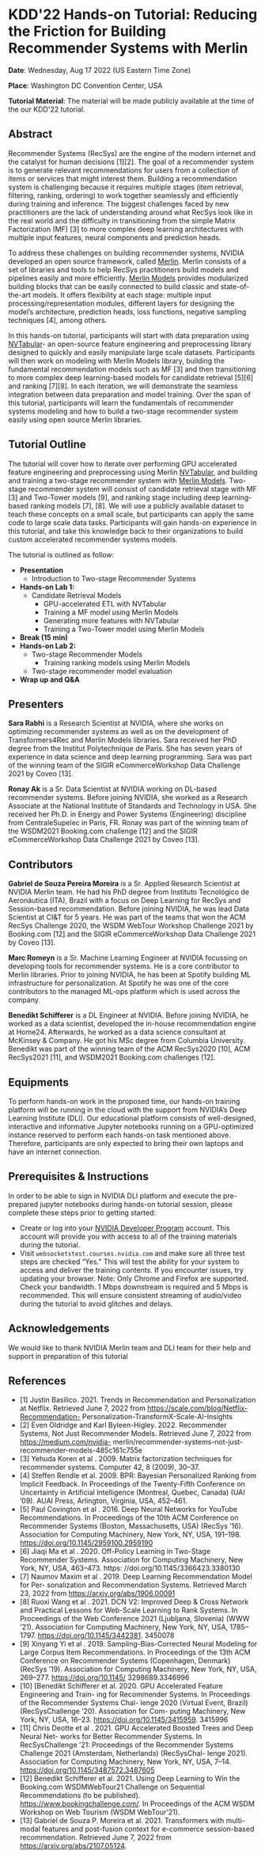 # KDD'22 Hands-on Tutorial: Reducing the Friction for Building Recommender Systems with Merlin

**Date**: Wednesday, Aug 17 2022 (US Eastern Time Zone)

**Place**: Washington DC Convention Center, USA

**Tutorial Material**: The material will be made publicly available at the time of the our KDD'22 tutorial.

## Abstract

Recommender Systems (RecSys) are the engine of the modern internet and the catalyst for human decisions [1][2]. The goal of a recommender system is to generate relevant recommendations for users from a collection of items or services that might interest them. Building a recommendation system is challenging because it requires multiple stages (item retrieval, filtering, ranking, ordering) to work together seamlessly and efficiently during training and inference. The biggest challenges faced by new practitioners are the lack of understanding around what RecSys look like in the real world and the difficulty in transitioning from the simple Matrix Factorization (MF) [3] to more complex deep learning architectures with multiple input features, neural components and prediction heads. 
  
To address these challenges on building recommender systems, NVIDIA developed an open source framework, called [Merlin](https://github.com/NVIDIA-Merlin). Merlin consists of a set of libraries and tools to help RecSys practitioners build models and pipelines easily and more efficiently. [Merlin Models](https://github.com/NVIDIA-Merlin/models) provides modularized building blocks that can be easily connected to build classic and state-of-the-art models. It offers flexibility at each stage: multiple input processing/representation modules, different layers for designing the model’s architecture, prediction heads, loss functions, negative sampling techniques [4], among others. 
  
In this hands-on tutorial, participants will start with data preparation using [NVTabular](https://github.com/NVIDIA-Merlin/NVTabular)- an open-source feature engineering and preprocessing library designed to quickly and easily manipulate large scale datasets. Participants will then work on modeling with Merlin Models library, building the fundamental recommendation models such as MF [3] and then transitioning to more complex deep learning-based models for candidate retrieval [5][6] and ranking [7][8]. In each iteration, we will demonstrate the seamless integration between data preparation and model training. Over the span of this tutorial, participants will learn the fundamentals of recommender systems modeling and how to build a two-stage recommender system easily using open source Merlin libraries.

## Tutorial Outline

The tutorial will cover how to iterate over performing GPU accelerated feature engineering and preprocessing using Merlin [NVTabular](https://github.com/NVIDIA-Merlin/NVTabular), and building and training  a two-stage recommender system with [Merlin Models](https://github.com/NVIDIA-Merlin/models). Two-stage recommender system will consist of candidate retrieval stage with MF [3] and Two-Tower models [9], and ranking stage including  deep learning-based ranking models [7], [8]. We will use a publicly available dataset to teach these concepts on a small scale, but participants can apply the same code to large scale data tasks. Participants will gain hands-on experience in this tutorial, and take this knowledge back to their organizations to build custom accelerated recommender systems models.

The tutorial is outlined as follow:
- **Presentation**
  - Introduction to Two-stage Recommender Systems
- **Hands-on Lab 1:**
  - Candidate Retrieval Models
    - GPU-accelerated ETL with NVTabular
    - Training a MF model using Merlin Models
    - Generating more features with NVTabular
    - Training a Two-Tower model using Merlin Models
- **Break (15 min)**
- **Hands-on Lab 2:**
  - Two-stage Recommender Models
    - Training ranking models using Merlin Models
  - Two-stage recommender model evaluation
- **Wrap up and Q&A**


## Presenters

**Sara Rabhi** is a Research Scientist at NVIDIA, where she works on optimizing recommender systems as well as on the development of Transformers4Rec and Merlin Models libraries. Sara received her PhD degree from the Institut Polytechnique de Paris. She has seven years of experience in data science and deep learning programming. Sara was part of the winning team of the SIGIR eCommerceWorkshop Data Challenge 2021 by Coveo [13].

**Ronay Ak** is a Sr. Data Scientist at NVIDIA working on DL-based recommender systems. Before joining NVIDIA, she worked as a Research Associate at the National Institute of Standards and Technology in USA. She received her Ph.D. in Energy and Power Systems (Engineering) discipline from CentraleSupelec in Paris, FR. Ronay was part of the winning team of the WSDM2021 Booking.com challenge [12] and the SIGIR eCommerceWorkshop Data Challenge 2021 by Coveo [13].


## Contributors

**Gabriel de Souza Pereira Moreira** is a Sr. Applied Research Scientist at NVIDIA Merlin team. He had his PhD degree from Instituto Tecnológico de Aeronáutica (ITA), Brazil with a focus on Deep Learning for RecSys and Session-based recommendation. Before joining NVIDIA, he was lead Data Scientist at CI&T for 5 years. He was part of the teams that won the ACM RecSys Challenge 2020, the WSDM WebTour Workshop Challenge 2021 by Booking.com [12] and the SIGIR eCommerceWorkshop Data Challenge 2021 by Coveo [13].

**Marc Romeyn** is a Sr. Machine Learning Engineer at NVIDIA focussing on developing tools for recommender systems. He is a core contributor to Merlin libraries. Prior to joining NVIDIA, he has been at Spotify building ML infrastructure for personalization. At Spotify he was one of the core contributors to the managed ML-ops platform which is used across the company. 

**Benedikt Schifferer** is a DL Engineer at NVIDIA. Before joining NVIDIA, he worked as a data scientist, developed the in-house recommendation engine at Home24. Afterwards, he worked as a data science consultant at McKinsey & Company. He got his MSc degree from Columbia University. Benedikt was part of the winning team of the ACM RecSys2020 [10], ACM RecSys2021 [11], and WSDM2021 Booking.com challenges [12].


## Equipments

To perform hands-on work in the proposed time, our hands-on training platform will be running in the cloud with the support from NVIDIA’s Deep Learning Institute (DLI). Our educational platform consists of well-designed, interactive and informative Jupyter notebooks running on a GPU-optimized instance reserved to perform each hands-on task mentioned above. Therefore, participants are only expected to bring their own laptops and have an internet connection.

## Prerequisites & Instructions

In order to be able to sign in NVIDIA DLI platform and execute the pre-prepared jupyter notebooks during hands-on tutorial session, please complete these steps prior to getting started:

- Create or log into your [NVIDIA Developer Program](https://developer.nvidia.com/login) account. This account will provide you with access to all of the training materials during the tutorial.
- Visit `websocketstest.courses.nvidia.com` and make sure all three test steps are checked “Yes.” This will test the ability for your system to access and deliver the training contents. If you encounter issues, try updating your browser. Note: Only Chrome and Firefox are supported.
Check your bandwidth. 1 Mbps downstream is required and 5 Mbps is recommended. This will ensure consistent streaming of audio/video during the tutorial to avoid glitches and delays.

## Acknowledgements

We would like to thank NVIDIA Merlin team and DLI team for their help and support in preparation of this tutorial

## References

- [1] Justin Basilico. 2021. Trends in Recommendation and Personalization at Netflix.
Retrieved June 7, 2022 from https://scale.com/blog/Netflix-Recommendation-
Personalization-TransformX-Scale-AI-Insights
- [2] Even Oldridge and Karl Byleen-Higley. 2022. Recommender Systems, Not Just
Recommender Models. Retrieved June 7, 2022 from https://medium.com/nvidia-
merlin/recommender-systems-not-just-recommender-models-485c161c755e
- [3] Yehuda Koren et al . 2009. Matrix factorization techniques for recommender
systems. Computer 42, 8 (2009), 30–37.
- [4] Steffen Rendle et al. 2009. BPR: Bayesian Personalized Ranking from Implicit
Feedback. In Proceedings of the Twenty-Fifth Conference on Uncertainty in Artificial
Intelligence (Montreal, Quebec, Canada) (UAI ’09). AUAI Press, Arlington, Virginia,
USA, 452–461.
- [5] Paul Covington et al . 2016. Deep Neural Networks for YouTube Recommendations.
In Proceedings of the 10th ACM Conference on Recommender Systems (Boston,
Massachusetts, USA) (RecSys ’16). Association for Computing Machinery, New
York, NY, USA, 191–198. https://doi.org/10.1145/2959100.2959190
- [6] Jiaqi Ma et al . 2020. Off-Policy Learning in Two-Stage Recommender Systems.
Association for Computing Machinery, New York, NY, USA, 463–473. https:
//doi.org/10.1145/3366423.3380130
- [7] Naumov Maxim et al . 2019. Deep Learning Recommendation Model for Per-
sonalization and Recommendation Systems. Retrieved March 23, 2022 from
https://arxiv.org/abs/1906.00091
- [8] Ruoxi Wang et al . 2021. DCN V2: Improved Deep & Cross Network and Practical
Lessons for Web-Scale Learning to Rank Systems. In Proceedings of the Web
Conference 2021 (Ljubljana, Slovenia) (WWW ’21). Association for Computing
Machinery, New York, NY, USA, 1785–1797. https://doi.org/10.1145/3442381.
3450078
- [9] Xinyang Yi et al . 2019. Sampling-Bias-Corrected Neural Modeling for Large
Corpus Item Recommendations. In Proceedings of the 13th ACM Conference on
Recommender Systems (Copenhagen, Denmark) (RecSys ’19). Association for
Computing Machinery, New York, NY, USA, 269–277. https://doi.org/10.1145/
3298689.3346996
 - [10] [Benedikt Schifferer et al. 2020. GPU Accelerated Feature Engineering and Train-
ing for Recommender Systems. In Proceedings of the Recommender Systems Chal-
lenge 2020 (Virtual Event, Brazil) (RecSysChallenge ’20). Association for Com-
puting Machinery, New York, NY, USA, 16–23. https://doi.org/10.1145/3415959.
3415996
- [11] Chris Deotte et al . 2021. GPU Accelerated Boosted Trees and Deep Neural Net-
works for Better Recommender Systems. In RecSysChallenge ’21: Proceedings of
the Recommender Systems Challenge 2021 (Amsterdam, Netherlands) (RecSysChal-
lenge 2021). Association for Computing Machinery, New York, NY, USA, 7–14.
https://doi.org/10.1145/3487572.3487605
- [12] Benedikt Schifferer et al. 2021. Using Deep Learning to Win the Booking.com
WSDMWebTour21 Challenge on Sequential Recommendations (to be published).
https://www.bookingchallenge.com/. In Proceedings of the ACM WSDM Workshop
on Web Tourism (WSDM WebTour’21).
- [13] Gabriel de Souza P. Moreira et al. 2021. Transformers with multi-modal features
and post-fusion context for e-commerce session-based recommendation. Retrieved
June 7, 2022 from https://arxiv.org/abs/2107.05124.

